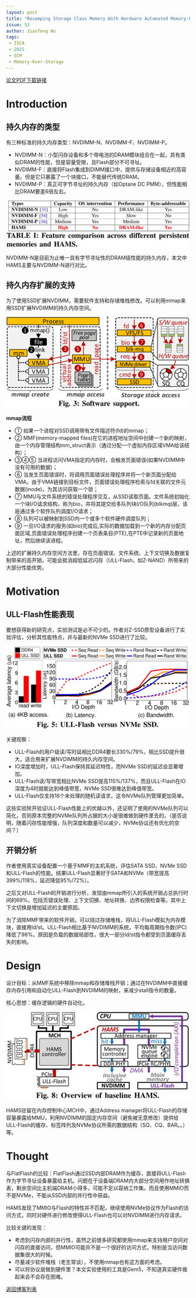 ```yaml
---
layout: post
title: "Revamping Storage Class Memory With Hardware Automated Memory-Over-Storage Solution"
issue: 53
author: Jianfeng Wu
tags:
 - ISCA
 - 2021
 - SCM
 - Memory-Over-Storage
---
```


[论文PDF下载链接](https://arxiv.org/pdf/2106.14241.pdf)

# Introduction

## 持久内存的类型

有三种标准的持久内存类型：NVDIMM-N、NVDIMM-F、NVDIMM-P。

- NVDIMM-N：小型闪存设备和多个带电池的DRAM模块组合在一起，具有类似DRAM的性能，但是容量受限，且Flash部分不可寻址。
- NVDIMM-F：直接将Flash集成到DIMM接口中，提供与存储设备相近的高容量。但是它只暴露了一个块接口，不能替代传统DRAM。
- NVDIMM-P：真正可字节寻址的持久内存（如Optane DC PMM），但性能相比DRAM要差6倍左右。

![](/images/2021-11-23-HAMS/feature_comparison.png)

NVDIMM-N是目前为止唯一具有字节寻址性的DRAM级性能的持久内存，本文中HAMS主要与NVDIMM-N进行对比。

## 持久内存扩展的支持

为了使用SSD扩展NVDIMM，需要软件支持和存储堆栈修改。可以利用mmap来用SSD扩展NVDIMM的持久内存空间。

![](/images/2021-11-23-HAMS/software_support.png)

**mmap流程**
- ① 如果一个进程对SSD调用带有文件描述符(fd)的mmap；
- ② MMF(memory-mapped files)在它的进程地址空间中创建一个新的映射，由一个内存管理结构mm_struct表示（通过分配一个虚拟内存区域VMA给该结构）；
- ③④⑤ 当进程访问VMA指定的内存时，会触发页面错误(如果NVDIMM中没有可用的数据)；
- ⑥ 当发生页面错误时，将调用页面错误处理程序并将一个新页面分配给VMA。由于VMA链接到目标文件，页面错误处理程序检索与fd关联的文件元数据(inode)，为其访问获取一个锁；
- ⑦ MMU与文件系统的错误处理程序交互，从SSD读取页面。文件系统初始化一个块I/O请求结构，称为bio，并将其提交给多队列块I/O队列(blkmq)层，该层通过多个软件队列调度I/O请求；
- ⑧ 队列可以被映射到SSD内一个或多个软件硬件调度队列；
- ⑨ 一旦I/O请求的服务(如bio)完成后,实际的数据加载到一个新的内存分配页面区域,页面错误处理程序创建一个页表条目(PTE),在PTE中记录新的页面地址，然后继续该进程。

上述的扩展持久内存空间方法里，存在页面错误、文件系统、上下文切换及数据复制带来的高开销，可能会抵消超低延迟闪存（ULL-Flash，如Z-NAND）所带来的大部分性能优势。

# Motivation

## ULL-Flash性能表现

要想获得新的研究点，实验测试是必不可少的。作者对Z-SSD原型设备进行了实验评估，分析其性能特点，并与最新的NVMe SSD进行了比较。

![](/images/2021-11-23-HAMS/ULL_vs_NVMe.png)

关键观察：
- ULL-Flash的用户级读/写时延相比DDR4要长330%/79%，相比SSD提升很大，适合用来扩展NVDIMM的持久内存空间。
- IO深度增加时，ULL-Flash保持其延迟特性，而NVMe SSD的延迟会显著增加。
- ULL-Flash读/写带宽相比NVMe SSD提高115%/137%，而且ULL-Flash在IO深度为4时就能达到峰值带宽，NVMe SSD很难达到峰值带宽。
- ULL-Flash仅支持16个未处理的随机读请求，这令NVMe队列管理更加简单。

这些实验除开验证ULL-Flash性能上的优越以外，还证明了使用的NVMe队列可以简化，否则原本完整的NVMe队列所占据的大小是很难做到硬件里去的。（是否说明，随着闪存性能增强，队列深度和数量可以减少，NVMe协议还有优化的空间？）

## 开销分析

作者使用真实设备配置一个基于MMF的主机系统，评估SATA SSD、NVMe SSD和ULL-Flash的性能。结果ULL-Flash显著好于SATA和NVMe（带宽提高399%/118%，延迟降低95%/72%）。

之后又对ULL-Flash的开销进行分析，发现由mmap所引入的系统开销占总执行时间的69%，包括页错误处理、上下文切换、地址转换、边界权限检查等。其中上下文切换是增加延迟的主要原因。

为了消除MMF带来的软件开销，可以绕过存储堆栈，将ULL-Flash模拟为内存模块，直接用ld/st。ULL-Flash相比基于NVDIMM的系统，平均每周期指令数(IPC)降低了98%。原因是负载的数据局部性，很大一部分ld/st指令都受到页面缓存丢失的影响。

# Design

设计目标：从MMF系统中移除mmap和存储堆栈开销；通过在NVDIMM中直接缓存内存引用和自动化ULL-Flash到NVDIMM的映射，来减少stall指令的数量。

核心思想：缓存逻辑的硬件自动化。

![](/images/2021-11-23-HAMS/HAMS_overview.png)

HAMS驻留在内存控制中心MCH中，通过Address manager将ULL-Flash的存储容量暴露给MMU，利用NVDIMM的固定内存空间（避免被无意修改）提供给ULL-Flash的缓存、标签阵列及NVMe协议所需的数据结构（SQ、CQ、BAR。。）等。

# Thought

与FlatFlash的比较：FlatFlash通过SSD内部DRAM作为缓存，直接将ULL-Flash作为字节寻址设备暴露给主机。问题在于设备端DRAM内大部分空间用作地址转换表，剩余空间比主机端DRAM小得多，可能不足以容纳工作集。而且使用MMIO而不是NVMe，不能从SSD内部的并行性中获益。

HAMS发现了MMIO与Flash的特性并不匹配，继续使用NVMe协议作为Flash的访问方式，同时对硬件进行修改使得ULL-Flash也可以对NVDIMM进行内存请求。

比较关键的发现：
- 考虑到闪存内部的并行性，虽然之前很多研究都使用mmap来支持用户空间对闪存的直接访问，但MMIO可能并不是一个很好的访问方式，特别是当访问数据集很大的时候。
- 尽量减少软件堆栈（老生常谈），不使用mmap也有这方面的考虑。
- 可以将协议层做到硬件里？本文实验使用的工具是Gem5，不知道真实硬件做起来会不会存在困难。

[返回博客列表](https://haslab.org/blog/)